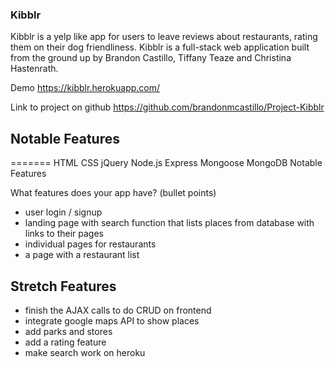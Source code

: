 ### Kibblr
Kibblr is a yelp like app for users to leave reviews about restaurants, rating them on their dog friendliness. Kibblr is a full-stack web application built from the ground up by Brandon Castillo, Tiffany Teaze and Christina Hastenrath.


Demo
https://kibblr.herokuapp.com/

Link to project on github
https://github.com/brandonmcastillo/Project-Kibblr


## Notable Features
=======
HTML
CSS
jQuery
Node.js
Express
Mongoose
MongoDB
Notable Features

What features does your app have? (bullet points)
- user login / signup
- landing page with search function that lists places from database with links to their pages
- individual pages for restaurants
- a page with a restaurant list

## Stretch Features
- finish the AJAX calls to do CRUD on frontend
- integrate google maps API to show places
- add parks and stores 
- add a rating feature
- make search work on heroku


